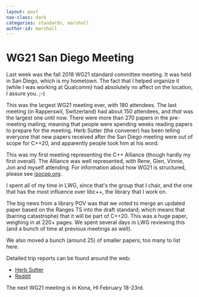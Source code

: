 ```yaml
---
layout: post
nav-class: dark
categories: standards, marshall
author-id: marshall
---
```

# WG21 San Diego Meeting

Last week was the fall 2018 WG21 standard committee meeting. It was held
in San Diego, which is my hometown. The fact that I helped organize it
(while I was working at Qualcomm) had absolutely no affect on the location,
I assure you. ;-)

This was the largest WG21 meeting ever, with 180 attendees. The last meeting
(in Rapperswil, Switzerland) had about 150 attendees, and *that* was the
largest one until now. There were more than 270 papers in the pre-meeting
mailing; meaning that people were spending weeks reading papers to prepare
for the meeting. Herb Sutter (the convener) has been telling everyone that
new papers received after the San Diego meeting were out of scope for C++20,
and apparently people took him at his word.

This was my first meeting representing the C++ Alliance (though hardly my
first overall). The Alliance was well represented, with Rene, Glen, Vinnie,
Jon and myself attending. For information about how WG21 is structured,
please see [isocpp.org](https://isocpp.org/std).

I spent all of my time in LWG, since that's the group that I chair, and the
one that has the most influence over libc++, the library that I work on.

The big news from a library POV was that we voted to merge an updated paper
based on the Ranges TS into the draft standard; which means that (barring
catastrophe) that it will be part of C++20. This was a huge paper, weighing
in at 220+ pages. We spent several days in LWG reviewing this (and a bunch
of time at previous meetings as well).

We also moved a bunch (around 25) of smaller papers; too many to list here.

Detailed trip reports can be found around the web:

* [Herb Sutter](https://herbsutter.com/2018/11/13/trip-report-fall-iso-c-standards-meeting-san-diego/)
* [Reddit](https://www.reddit.com/r/cpp/comments/9vwvbz/2018_san_diego_iso_c_committee_trip_report_ranges/)

The next WG21 meeting is in Kona, HI February 18-23rd.
